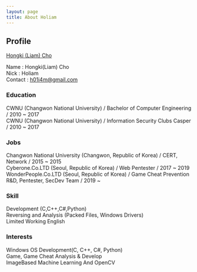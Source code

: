 ```yaml
---
layout: page
title: About Holiam
---
```


## Profile

<div class="LI-profile-badge"  data-version="v1" data-size="medium" data-locale="ko_KR" data-type="horizontal" data-theme="light" data-vanity="hongki-liam-cho-1022b1174"><a class="LI-simple-link" href='https://kr.linkedin.com/in/hongki-liam-cho-1022b1174?trk=profile-badge'>Hongki (Liam) Cho</a></div>

Name : Hongki(Liam) Cho  
Nick : Holiam  
Contact : h01i4m@gmail.com  


### Education

CWNU (Changwon National University) / Bachelor of Computer Engineering / 2010 ~ 2017  
CWNU (Changwon National University) / Information Security Clubs Casper / 2010 ~ 2017  

### Jobs

Changwon National University (Changwon, Republic of Korea) / CERT, Network / 2015 ~ 2015  
Cyberone.Co.LTD (Seoul, Republic of Korea) / Web Pentester / 2017 ~ 2019  
WonderPeople.Co.LTD (Seoul, Republic of Korea) / Game Cheat Prevention R&D, Pentester, SecDev Team  / 2019 ~  

### Skill

Development (C,C++,C#,Python)  
Reversing and Analysis (Packed Files, Windows Drivers)  
Limited Working English  

### Interests

Windows OS
Development(C, C++, C#, Python)  
Game, Game Cheat Analysis & Develop  
ImageBased Machine Learning And OpenCV  



